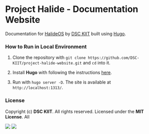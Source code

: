 # Project Halide - Documentation Website

Documentation for [HalideOS](https://github.com/DSC-KIIT/project-halide) by [DSC KIIT](https://github.com/DSC-KIIT) built using [Hugo](https://gohugo.io/).

### How to Run in Local Environment

1. Clone the repository with `git clone https://github.com/DSC-KIIT/project-halide-website.git` and `cd` into it.

2. Install **Hugo** with following the instructions [here](https://gohugo.io/getting-started/installing).

3. Run with `hugo server -D`. The site is available at `http://localhost:1313/`.

### License

Copyright (c) **DSC KIIT**. All rights reserved. Licensed under the **MIT License**. All

<img src="https://forthebadge.com/images/badges/built-with-love.svg">
<img src="https://forthebadge.com/images/badges/made-with-markdown.svg">

